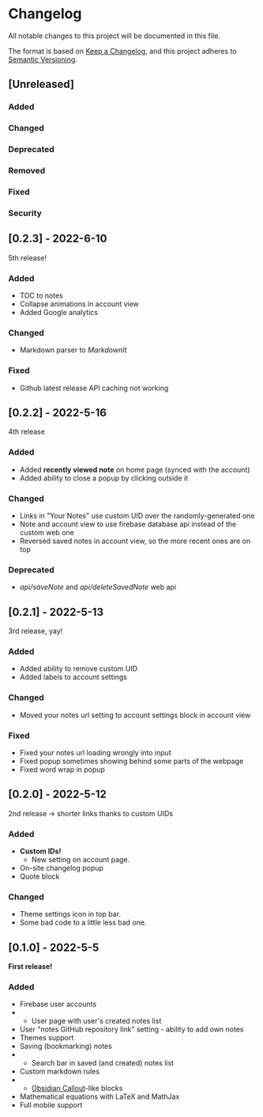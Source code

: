 # Changelog

All notable changes to this project will be documented in this file.

The format is based on [Keep a Changelog](https://keepachangelog.com/en/1.0.0/),
and this project adheres to [Semantic Versioning](https://semver.org/spec/v2.0.0.html).

## [Unreleased]

### Added

### Changed

### Deprecated

### Removed

### Fixed

### Security


## [0.2.3] - 2022-6-10

5th release!

### Added

- TOC to notes
- Collapse animations in account view
- Added Google analytics

### Changed

- Markdown parser to *MarkdownIt*

### Fixed

- Github latest release API caching not working


## [0.2.2] - 2022-5-16

4th release

### Added

- Added **recently viewed note** on home page (synced with the account)
- Added ability to close a popup by clicking outside it

### Changed

- Links in "Your Notes" use custom UID over the randomly-generated one
- Note and account view to use firebase database api instead of the custom web one
- Reversed saved notes in account view, so the more recent ones are on top

### Deprecated

- *api/saveNote* and *api/deleteSavedNote* web api


## [0.2.1] - 2022-5-13

3rd release, yay!

### Added

- Added ability to remove custom UID
- Added labels to account settings

### Changed

- Moved your notes url setting to account settings block in account view

### Fixed

- Fixed your notes url loading wrongly into input
- Fixed popup sometimes showing behind some parts of the webpage
- Fixed word wrap in popup


## [0.2.0] - 2022-5-12

2nd release -> shorter links thanks to custom UIDs

### Added

- **Custom IDs!**
  - New setting on account page.
- On-site changelog popup
- Quote block

### Changed

- Theme settings icon in top bar.
- Some bad code to a little less bad one.


## [0.1.0] - 2022-5-5

**First release!**

### Added

- Firebase user accounts
- - User page with user's created notes list
- User "notes GitHub repository link" setting - ability to add own notes
- Themes support
- Saving (bookmarking) notes
- - Search bar in saved (and created) notes list
- Custom markdown rules
- - [Obsidian Callout](https://help.obsidian.md/How+to/Use+callouts)-like blocks
- Mathematical equations with LaTeX and MathJax
- Full mobile support
